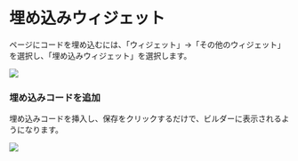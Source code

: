 # 埋め込みウィジェット

ページにコードを埋め込むには、「ウィジェット」→「その他のウィジェット」を選択し、「埋め込みウィジェット」を選択します。

![](https://tawk.link/5fdb9abedf060f156a8e15f1/kb/attachments/fgorhNUyni.png)

### 埋め込みコードを追加

埋め込みコードを挿入し、保存をクリックするだけで、ビルダーに表示されるようになります。

![](https://tawk.link/5fdb9abedf060f156a8e15f1/kb/attachments/12WfD2DYhD.png)
